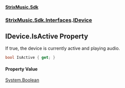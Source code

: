 #### [StrixMusic.Sdk](./index.md 'index')
### [StrixMusic.Sdk.Interfaces](./StrixMusic-Sdk-Interfaces.md 'StrixMusic.Sdk.Interfaces').[IDevice](./StrixMusic-Sdk-Interfaces-IDevice.md 'StrixMusic.Sdk.Interfaces.IDevice')
## IDevice.IsActive Property
If true, the device is currently active and playing audio.  
```csharp
bool IsActive { get; }
```
#### Property Value
[System.Boolean](https://docs.microsoft.com/en-us/dotnet/api/System.Boolean 'System.Boolean')  
